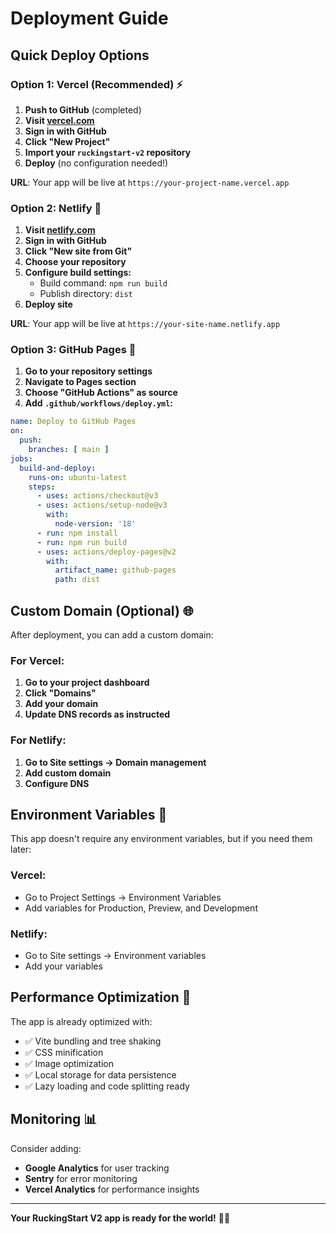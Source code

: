 # Deployment Guide

## Quick Deploy Options

### Option 1: Vercel (Recommended) ⚡
1. **Push to GitHub** (completed)
2. **Visit [vercel.com](https://vercel.com)**
3. **Sign in with GitHub**
4. **Click "New Project"**
5. **Import your `ruckingstart-v2` repository**
6. **Deploy** (no configuration needed!)

**URL**: Your app will be live at `https://your-project-name.vercel.app`

### Option 2: Netlify 🎯
1. **Visit [netlify.com](https://netlify.com)**
2. **Sign in with GitHub**
3. **Click "New site from Git"**
4. **Choose your repository**
5. **Configure build settings:**
   - Build command: `npm run build`
   - Publish directory: `dist`
6. **Deploy site**

**URL**: Your app will be live at `https://your-site-name.netlify.app`

### Option 3: GitHub Pages 📄
1. **Go to your repository settings**
2. **Navigate to Pages section**
3. **Choose "GitHub Actions" as source**
4. **Add `.github/workflows/deploy.yml`:**

```yaml
name: Deploy to GitHub Pages
on:
  push:
    branches: [ main ]
jobs:
  build-and-deploy:
    runs-on: ubuntu-latest
    steps:
      - uses: actions/checkout@v3
      - uses: actions/setup-node@v3
        with:
          node-version: '18'
      - run: npm install
      - run: npm run build
      - uses: actions/deploy-pages@v2
        with:
          artifact_name: github-pages
          path: dist
```

## Custom Domain (Optional) 🌐

After deployment, you can add a custom domain:

### For Vercel:
1. **Go to your project dashboard**
2. **Click "Domains"**
3. **Add your domain**
4. **Update DNS records as instructed**

### For Netlify:
1. **Go to Site settings → Domain management**
2. **Add custom domain**
3. **Configure DNS**

## Environment Variables 🔧

This app doesn't require any environment variables, but if you need them later:

### Vercel:
- Go to Project Settings → Environment Variables
- Add variables for Production, Preview, and Development

### Netlify:
- Go to Site settings → Environment variables
- Add your variables

## Performance Optimization 🚀

The app is already optimized with:
- ✅ Vite bundling and tree shaking
- ✅ CSS minification
- ✅ Image optimization
- ✅ Local storage for data persistence
- ✅ Lazy loading and code splitting ready

## Monitoring 📊

Consider adding:
- **Google Analytics** for user tracking
- **Sentry** for error monitoring
- **Vercel Analytics** for performance insights

---

**Your RuckingStart V2 app is ready for the world!** 🎒🚀
